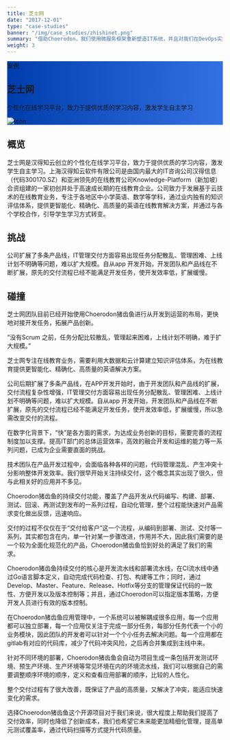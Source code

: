 ```yaml
---
title: 芝士网
date: "2017-12-01"
type: "case-studies"
banner: "/img/case_studies/zhishinet.png"
summary: "借助Choerodon，我们使用微服务框架重新塑造IT系统，并且对我们在DevOps实施落地、敏捷管理等方面提供很大的帮助，提高了芝士网对市场和需求反应的敏捷度"
weight: 3
---
```


<section class="case-studies-detail-head">
    <div class="text-nav" style="background: url(/img/case_studies/banner.svg)no-repeat,-webkit-linear-gradient(0deg, #003DAC,#3371E3);">
            <div class="text-nav-case">案例</div>
            <div class="text-nav-bottom">
                <div class="text-nav-title">
                    <h1>芝士网</h1>
                    <p>个性化在线学习平台，致力于提供优质的学习内容，激发学生自主学习</p>
                </div>
                <div class="text-nav-icon">
                    <img src="/img/case_studies/zhishinet.png" alt="icon">
                </div>
            </div>
    </div>
    <div class="cols">
        <div class="col">
            <h2 class="content-title">概览</h2>
            <p>芝士网是汉得知云创立的个性化在线学习平台，致力于提供优质的学习内容，激发学生自主学习。上海汉得知云软件有限公司是由国内最大的IT咨询公司汉得信息（代码300170.SZ）和亚洲领先的在线教育公司Knowledge-Platform（新加坡）合资组建的一家初创并处于高速成长期的在线教育企业。公司致力于发展基于云技术的在线教育业务，专注于各地区中小学英语、数学等学科，通过业内独有的知识评估体系，提供更智能化、精确化、高质量的英语在线教育解决方案，并通过与各个学校合作，引导学生学习方式转变。</p>
        </div>
        <div class="col">
            <h2 class="content-title">挑战</h2>
            <p>公司扩展了多条产品线，IT管理交付方面容易出现任务分配散乱、管理困难、上线计划不明确等问题，难以扩大规模。自从app 开发开始，开发团队和产品线在不断扩展，原先的交付流程已经不能满足开发任务，使开发效率低，扩展缓慢。</p>
        </div>
        <div class="col">
            <h2 class="content-title">碰撞</h2>
            <p>芝士网团队目前已经开始使用Choerodon猪齿鱼进行从开发到运营的布局，更快地对接开发任务，拓展产品创新。</p>
        </div>
    </div>
</section>

<div class="banner2" style="background:url(/img/case_studies/detail/hand-content.png) no-repeat;background-size: 100% 200%;background-position: 0% 15%;">
<div class="background-color">
    <div class="bannertext">
        <p>“没有Scrum 之前，任务分配比较散乱，管理起来困难，上线计划不明确，难于扩大规模。”</p>
    </div>
</div>
</div>

<section>
    <div class="fullcol">
        <p>芝士网专注在线教育业务，需要利用大数据和云计算建立知识评估体系，为在线教育提供更智能化、精确化、高质量的英语解决方案。</p>
        <p>公司后期扩展了多条产品线，在APP开发开始时，由于开发团队和产品线的扩展，交付流程复杂性增强，IT管理交付方面容易出现任务分配散乱、管理困难、上线计划不明确等问题，难以扩大规模。自从app 开发开始，开发团队和产品线在不断扩展，原先的交付流程已经不能满足开发任务，使开发效率低，扩展缓慢，所以急需改变交付的流程。</p>
        <p>在数字化背景下，“快”是各方面的需求，为达成业务创新的目标，需要完善的流程制度加以支撑。提高IT部门的总体运营效率，高效的融合开发和运维的能力等一系列问题，已成为企业需要直面的挑战。</p>
        <p>技术团队在产品开发过程中，会面临各种各样的问题，代码管理混乱、产生冲突十分影响整体开发效率。我们很早开始关注持续交付，这个概念其实出现了很久，但与此相关好的应用并不多见。</p>
    </div>
</section>

<div class="banner3" style="background:url(/img/case_studies/detail/hand-content.png) no-repeat;background-size: 100% 200%;background-position: 0% 55%;">
<div class="background-color">
    <div class="bannertext">
        Choerodon猪齿鱼的持续交付功能，覆盖了产品开发从代码编写、构建、部署、测试、回滚、再测试到发布的一系列过程，自动化管理，整个过程能快速对产品需求变化做出反馈，迅速响应。
    </div>
</div>
</div>

<section>
    <div class="fullcol">
        <p>交付的过程不仅仅在于“交付给客户”这一个流程，从编码到部署、测试、交付等一系列，其实都包含在内，单一针对某一步骤改进，作用并不大，因此我们需要的是一个较为全面化规范化的产品，Choerodon猪齿鱼恰到好处的满足了我们的需求。</p>
        <p>Choerodon猪齿鱼持续交付的核心是开发流水线和部署流水线，在CI流水线中通过Go语言脚本定义，自动完成代码检查、打包、构建等工作；同时，通过Develop、Master、Feature、Release、Hotfix等分支的管理保证代码的一致性、方便开发以及版本控制等；并且，通过Choerodon可以指定版本策略，方便开发人员进行有效的版本控制。</p>
        <p>在Choerodon猪齿鱼应用管理中，一个系统可以被解耦成很多应用，每一个应用都可以独立部署，每一个应用仅关注于完成一部分任务，每部分任务代表一个小的业务模块，因此团队的开发者可以针对一个个小任务去解决问题。每一个应用都在gitlab有对应的代码库，减少了代码冲突风险，之后再合并集成到主线中来。</p>
        <p>针对不同环境的部署，Choerodon猪齿鱼会自动为项目生成一条包括开发测试环境、预生产环境、生产环境等常见环境在内的环境流水线，我们可以根据自己的需要调整顺序环境的顺序，定义和查看应用部署的顺序，比较的人性化。</p>
        <p>整个交付过程有了很大改善，既保证了产品的高质量，又解决了冲突，能适应快速变化的需求。</p>
        <p>选择Choerodon猪齿鱼这个开源项目对于我们来说，很大程度上帮助我们提高了交付效率，同时也降低了创新成本，我们也希望它未来能更加精细化管理，提高单元测试覆盖率，通过代码扫描等方式提升代码质量。</p>
    </div>
</section>